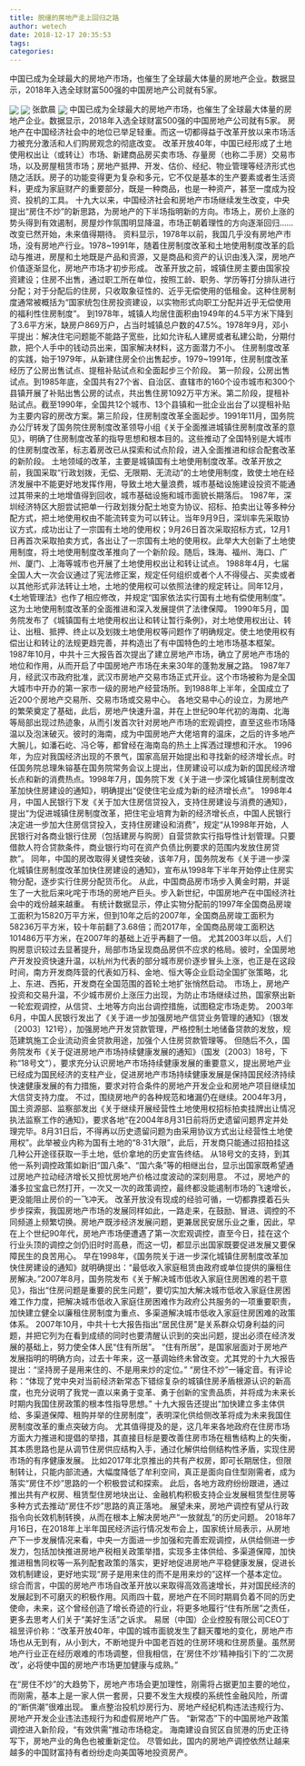 ```yaml
---
title: 脱缰的房地产走上回归之路
author: wetech
date: 2018-12-17 20:35:53
tags: 
categories: 
---
```

中国已成为全球最大的房地产市场，也催生了全球最大体量的房地产企业。数据显示，2018年入选全球财富500强的中国房地产公司就有5家。
<!-- more -->
<img align="center" border="0" src="https://imgcdn.yicai.com/uppics/images/2018/12/53648401275f54fb93c7e39d694f63c3.jpg" />
<img align="center" border="0" src="https://imgcdn.yicai.com/uppics/images/2018/12/c9c47786f2969767a0456e70da89999c.jpg" />
张歆晨
<img align="center" border="0" src="https://imgcdn.yicai.com/uppics/images/2018/12/7d9562dc24954fb58a7bfa9989604b70.jpg" />
中国已成为全球最大的房地产市场，也催生了全球最大体量的房地产企业。数据显示，2018年入选全球财富500强的中国房地产公司就有5家。
房地产在中国经济社会中的地位已举足轻重。而这一切都得益于改革开放以来市场活力被充分激活和人们购房观念的彻底改变。
改革开放40年，中国已经形成了土地使用权出让（或转让）市场、新建商品房买卖市场、存量房（也称二手房）交易市场，以及房屋租赁市场；房地产抵押、开发、估价、经纪、物业管理等经济形式也随之活跃。房子的功能变得更为复杂和多元，它不仅是基本的生产要素或者生活资料，更成为家庭财产的重要部分，既是一种商品，也是一种资产，甚至一度成为投资、投机的工具。
十九大以来，中国经济社会和房地产市场继续发生改变，中央提出“房住不炒”的新思路，为房地产的下半场指明新的方向。市场上，房价上涨的势头得到有效遏制，房屋炒作氛围明显降温，市场正朝着理性的方向逐渐回归……
改变已然开始，未来值得期待。
资料显示，1978年以前，我国几乎没有房地产市场，没有房地产行业。1978~1991年，随着住房制度改革和土地使用制度改革的启动与推进，房屋和土地既是产品和资源，又是商品和资产的认识由浅入深，房地产价值逐渐显化，房地产市场才初步形成。
改革开放之前，城镇住房主要由国家投资建设；住房不出售，通过职工所在单位，按照工龄、职务、学历等打分排队进行分配；对于分配后的住房，只收取象征性的、近乎无偿使用的低租金。这种住房制度通常被概括为“国家统包住房投资建设，以实物形式向职工分配并近乎无偿使用的福利性住房制度”。
到1978年，城镇人均居住面积由1949年的4.5平方米下降到了3.6平方米，缺房户869万户，占当时城镇总户数的47.5%。1978年9月，邓小平提出：解决住宅问题能不能路子宽些，比如允许私人建房或者私建公助，分期付款，把个人手中的钱动员出来，国家解决材料，这方面潜力不小。
住房制度改革的实践，始于1979年，从新建住房全价出售起步。1979~1991年，住房制度改革经历了公房出售试点、提租补贴试点和全面起步三个阶段。
第一阶段，公房出售试点。到1985年底，全国共有27个省、自治区、直辖市的160个设市城市和300个县镇开展了补贴出售公房的试点，共出售住房1092万平方米。第二阶段，提租补贴试点。截至1990年，全国共12个城市、13个县镇和一批企业出台了以提租补贴为主要内容的房改方案。第三阶段，住房制度改革全面起步。1991年11月，国务院办公厅转发了国务院住房制度改革领导小组《关于全面推进城镇住房制度改革的意见》，明确了住房制度改革的指导思想和根本目的。这些推动了全国特别是大城市的住房制度改革，标志着房改已从探索和试点阶段，进入全面推进和综合配套改革的新阶段。
土地领域的改革，主要是城镇国有土地使用制度改革。改革开放之前，我国采取“行政划拨，无偿、无限期、无流动”的土地使用制度，致使土地在经济发展中不能更好地发挥作用，导致土地大量浪费，城市基础设施建设投资不能通过其带来的土地增值得到回收，城市基础设施和城市面貌长期落后。
1987年，深圳经济特区大胆尝试把单一行政划拨分配土地变为协议、招标、拍卖出让等多种分配方式，把土地使用权由不能流转变为可以转让。当年9月9日，深圳率先采取协议方式，成功出让了一宗国有土地的使用权；9月26日首次采取招标方式，12月1日再首次采取拍卖方式，各出让了一宗国有土地的使用权。此举大大创新了土地使用制度，将土地使用制度改革推向了一个新阶段。随后，珠海、福州、海口、广州、厦门、上海等城市也开展了土地使用权出让和转让试点。
1988年4月，七届全国人大一次会议通过了宪法修正案，规定任何组织或者个人不得侵占、买卖或者以其他形式非法转让土地，土地的使用权可以依照法律的规定转让。同年12月，《土地管理法》也作了相应修改，并规定“国家依法实行国有土地有偿使用制度”。这为土地使用制度改革的全面推进和深入发展提供了法律保障。
1990年5月，国务院发布了《城镇国有土地使用权出让和转让暂行条例》，对土地使用权出让、转让、出租、抵押、终止以及划拨土地使用权等问题作了明确规定。使土地使用权有偿出让和转让的法规更趋完善，并构造出了有中国特色的土地市场基本框架。
1987年10月，中共十三大报告首次提出了建立房地产市场，确立了房地产市场的地位和作用，从而开启了中国房地产市场在未来30年的蓬勃发展之路。
1987年7月，经武汉市政府批准，武汉市房地产交易市场正式开业。这个市场被称为是全国大城市中开办的第一家市一级的房地产经营场所。到1988年上半年，全国成立了近200个房地产交易所、交易市场或交易中心。
各地交易中心的设立，为房地产的繁荣奠定了基础，此后，房地产快速升温，并在上世纪90年代初的海南、北海等局部出现过热迹象，从而引发首次针对房地产市场的宏观调控，直至这些市场降温以及泡沫破灭。彼时的海南，成为中国房地产大佬培育的温床，之后的许多地产大腕儿，如潘石屹、冯仑等，都曾经在海南岛的热土上挥洒过理想和汗水。
1996年，为应对我国经济出现的不景气，国家高层开始提出和寻找新的经济增长点。时任国务院总理朱镕基在国务院常务会议上提出，住房建设可以成为新的国民经济增长点和新的消费热点。1998年7月，国务院下发《关于进一步深化城镇住房制度改革加快住房建设的通知》，明确提出“促使住宅业成为新的经济增长点”。
1998年4月，中国人民银行下发《关于加大住房信贷投入，支持住房建设与消费的通知》，提出“为促进城镇住房制度改革，把住宅业培育为新的经济增长点，中国人民银行决定进一步加大住房信贷投入，支持住房建设和消费”，规定“从1998年开始，人民银行对各商业银行住房（包括建房与购房）自营贷款实行指导性计划管理。只要借款人符合贷款条件，商业银行均可在资产负债比例要求的范围内发放住房贷款”。
同年，中国的房改取得关键性突破，该年7月，国务院发布《关于进一步深化城镇住房制度改革加快住房建设的通知》，宣布从1998年下半年开始停止住房实物分配，逐步实行住房分配货币化。
从此，中国商品房市场步入黄金时期，并诞生了一大批后来叱咤于市场的房地产巨头。步入新世纪，中国房地产在中国经济社会中的戏份越来越重。
有统计数据显示，停止实物分配前的1997年全国商品房竣工面积为15820万平方米，但到10年之后的2007年，全国商品房竣工面积为58236万平方米，较十年前翻了3.68倍；而2017年，全国商品房竣工面积达101486万平方米，在2007年的基础上近乎再翻了一倍。
尤其2003年以后，人们购房意识较过去显著提升，局部市场呈现商品房供不应求的格局。彼时，全国房地产开发投资快速升温，以杭州为代表的部分城市房价逐步冒头上涨，也正是在这段时间，南方开发商阵营的代表如万科、金地、恒大等企业启动全国扩张策略，北上、东进、西拓，开发商在全国范围的首轮土地扩张悄然启动。
市场上，房地产投资和交易升温，不少城市房价上涨压力出现，为防止市场继续过热，国家祭出新一轮宏观调控，从信贷、土地等方向出台调控措施，试图稳定市场走势。
2003年6月，中国人民银行发出了《关于进一步加强房地产信贷业务管理的通知》（银发〔2003〕121号），加强房地产开发贷款管理，严格控制土地储备贷款的发放，规范建筑施工企业流动资金贷款用途，加强个人住房贷款管理等。
但随后不久，国务院发布《关于促进房地产市场持续健康发展的通知》（国发〔2003〕18号，下称“18号文”），要求充分认识房地产市场持续健康发展的重要意义，提出房地产业已经成为国民经济的支柱产业，促进房地产市场持续健康发展是保持国民经济持续快速健康发展的有力措施，要求对符合条件的房地产开发企业和房地产项目继续加大信贷支持力度。
不过，围绕房地产的各种规范和堵漏仍在继续。2004年3月，国土资源部、监察部发出《关于继续开展经营性土地使用权招标拍卖挂牌出让情况执法监察工作的通知》，要求各地“在2004年8月31日前将历史遗留问题界定并处理完毕。8月31日后，不得再以历史遗留问题为由采用协议方式出让经营性土地使用权”。此举被业内称为国有土地的“8·31大限”，此后，开发商只能通过招拍挂这几种公开途径获取一手土地，低价拿地的历史宣告终结。
从18号文的支持，到其他一系列调控政策如新旧“国八条”、“国六条”等的相继出台，显示出国家既希望通过房地产拉动经济增长又担忧房地产价格过度波动的深刻用意。
不过，房地产的潘多拉宝盒已然打开，一次又一次的政策调控，最终都没能遏制市场的飞速增长，更没能阻止房价的一飞冲天。
改革开放没有现成的经验可循，一切都靠摸着石头步步探索，我国房地产市场的发展同样如此，一路走来，在鼓励、冒进、调控的不同频道上频繁切换。房地产既涉经济发展问题，更兼居民安居乐业之重，因此，早在上个世纪90年代，房地产市场便遭遇了第一次宏观调控，直至今日，挂在这个行业头顶的调控之剑仍旧时时高悬，而这一切，都显示出国家既要促进发展又要保障民生的良苦用心。
早在1998年，《国务院关于进一步深化城镇住房制度改革加快住房建设的通知》就明确提出：“最低收入家庭租赁由政府或单位提供的廉租住房解决。”2007年8月，国务院发布《关于解决城市低收入家庭住房困难的若干意见》，指出“住房问题是重要的民生问题”，要切实加大解决城市低收入家庭住房困难工作力度，把解决城市低收入家庭住房困难作为政府公共服务的一项重要职责，加快建立健全以廉租住房制度为重点、多渠道解决城市低收入家庭住房困难的政策体系。
2007年10月，中共十七大报告指出“居民住房”是关系群众切身利益的问题，并把它列为在看到成绩的同时也要清醒认识到的突出问题，提出必须在经济发展的基础上，努力使全体人民“住有所居”。
“住有所居”，是国家层面对于房地产发展指明的明确方向，过去十年来，这一基调始终未曾改变。尤其党的十九大报告提出：“坚持房子是用来住的、不是用来炒的定位。”
“房住不炒”一锤定音。有评论称：“体现了党中央对当前经济新常态下错综复杂的城镇住房矛盾根源认识的新高度，也充分说明了我党一直以来勇于变革、勇于创新的宝贵品质，并将成为未来长时期内我国住房政策的根本性指导思想。”
十九大报告还提出“加快建立多主体供给、多渠道保障、租购并举的住房制度”，表明深化供给侧改革将成为未来我国住房制度改革的重点突破方向。
尤其值得提及的是，这几年来各地政府在住房市场方面大力推进和提倡的举措，其直接目标是要改善住房市场在租售结构上的失衡，其本质思路也是从调节住房供应结构入手，通过化解供给侧结构性矛盾，实现住房市场的有序健康发展。
比如2017年北京推出的共有产权房，即可长期居住，但限制转让，只能内部流通，大幅度降低了牟利空间，真正是面向自住型刚需者，成为落实“房住不炒”思路的一个积极尝试和探索。
此后，各地方政府纷纷跟进，通过推出共有产权房、租赁型住房地块出让、金融机构积极支持企业发展租赁型住房等多种方式去推动“房住不炒”思路的真正落地。
展望未来，房地产调控有望从行政指令向长效机制转换，从而在根本上解决房地产“一放就乱”的历史问题。
2018年7月16日，在2018年上半年国民经济运行情况发布会上，国家统计局表示，从房地产下一步发展情况来看，中央一方面进一步加强和完善宏观调控，从供给侧进一步发力，包括加快推进房地产税相关政策举措，实现多主体供给、多渠道保障，加快推进租售同权等一系列配套政策的落实，更好地促进房地产平稳健康发展，促进长效机制建设，更好地实现“房子是用来住的而不是用来炒的”这样一个基本定位。
综合而言，中国的房地产市场自改革开放以来取得高效高速增长，并对国民经济的发展起到不可磨灭的积极作用。风雨四十载，房地产在不同时期肩负着不同的历史使命，未来，这个曾经创造了增长奇迹的行业，将更多地履行“住有所居”之责任，更多去思考人们关于“美好生活”之诉求。
易居（中国）企业控股有限公司CEO丁祖昱评价称：“改革开放40年，中国的城市面貌发生了翻天覆地的变化，房地产市场也从无到有，从小到大，不断地提升中国老百姓的住房环境和住房质量。虽然房地产行业正在经历艰难的市场调整，但我相信，在‘房住不炒’精神指引下的‘二次房改’，必将使中国的房地产市场更加健康与成熟。”
 
 
在“房住不炒”的大趋势下，房地产市场会更加理性，刚需将占据更加主要的地位，而刚需，基本上是一家人供一套房，只要不发生大规模的系统性金融风险，所谓的“断供潮”很难出现。
重点整治投机炒房行为、房地产经纪机构违法违规行为、房地产开发企业违法违规行为和虚假房地产广告。
“新常态”下的中国房地产政策调控进入新阶段，“有效供需”推动市场稳定。
海南建设自贸区自贸港的历史正待写下，房地产业的角色也被重新定位。
尽管如此，国内的房地产调控依然让越来越多的中国财富持有者纷纷走向美国等地投资房产。
